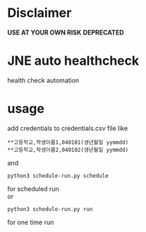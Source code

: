 # Disclaimer
**USE AT YOUR OWN RISK**
**DEPRECATED**
# JNE auto healthcheck

health check automation

# usage
add credentials to credentials.csv file like    
```
**고등학교,학생이름1,040101(생년월일 yymmdd)
**고등학교,학생이름2,040102(생년월일 yymmdd)
```
and  
```
python3 schedule-run.py schedule
``` 
for scheduled run  
or  
```
python3 schedule-run.py run
```
for one time run
